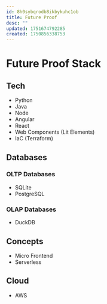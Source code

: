 ```yaml
---
id: 8h0sybqrodb8ikbykuhc1ob
title: Future Proof
desc: ""
updated: 1751674792285
created: 1750856338753
---
```


# Future Proof Stack

## Tech

- Python
- Java
- Node
- Angular
- React
- Web Components (Lit Elements)
- IaC (Terraform)

## Databases

### OLTP Databases

- SQLite
- PostgreSQL

### OLAP Databases

- DuckDB

## Concepts

- Micro Frontend
- Serverless

## Cloud

- AWS
